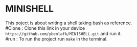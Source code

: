 # MINISHELL
This poject is about writing a shell taking bash as reference.
</br>
#Clone :
Clone this link in your device ```https://github.com/ybenlafk/MINISHELL.git``` and run it.
</br>
#run :
To run the project run ```make``` in the terminal.
